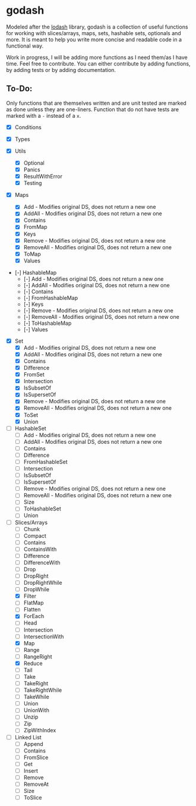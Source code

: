 # godash

Modeled after the [lodash](https://lodash.com/) library, godash is a collection of useful functions for working with
slices/arrays, maps, sets, hashable sets, optionals and more. It is meant to help you write more concise and readable
code in a functional way.

Work in progress, I will be adding more functions as I need them/as I have time.
Feel free to contribute. You can either contribute by adding functions, by adding tests or by adding documentation.

## To-Do:

Only functions that are themselves written and are unit tested are marked as done unless they are one-liners. Function 
that do not have tests are marked with a `-` instead of a `x`.

- [x] Conditions

- [x] Types

- [x] Utils
    - [x] Optional
    - [x] Panics
    - [x] ResultWithError
    - [x] Testing

- [x] Maps
    - [x] Add - Modifies original DS, does not return a new one
    - [x] AddAll - Modifies original DS, does not return a new one
    - [x] Contains
    - [x] FromMap
    - [x] Keys
    - [x] Remove - Modifies original DS, does not return a new one
    - [x] RemoveAll - Modifies original DS, does not return a new one 
    - [x] ToMap
    - [x] Values

- [-] HashableMap
    - [-] Add - Modifies original DS, does not return a new one
    - [-] AddAll - Modifies original DS, does not return a new one
    - [-] Contains
    - [-] FromHashableMap
    - [-] Keys
    - [-] Remove - Modifies original DS, does not return a new one
    - [-] RemoveAll - Modifies original DS, does not return a new one
    - [-] ToHashableMap
    - [-] Values

- [x] Set
    - [x] Add - Modifies original DS, does not return a new one
    - [x] AddAll - Modifies original DS, does not return a new one
    - [x] Contains
    - [x] Difference
    - [x] FromSet
    - [x] Intersection
    - [x] IsSubsetOf
    - [x] IsSupersetOf
    - [x] Remove - Modifies original DS, does not return a new one
    - [x] RemoveAll - Modifies original DS, does not return a new one
    - [x] ToSet
    - [x] Union

- [ ] HashableSet
    - [ ] Add - Modifies original DS, does not return a new one
    - [ ] AddAll - Modifies original DS, does not return a new one
    - [ ] Contains
    - [ ] Difference
    - [ ] FromHashableSet
    - [ ] Intersection
    - [ ] IsSubsetOf
    - [ ] IsSupersetOf
    - [ ] Remove - Modifies original DS, does not return a new one
    - [ ] RemoveAll - Modifies original DS, does not return a new one
    - [ ] Size
    - [ ] ToHashableSet
    - [ ] Union

- [ ] Slices/Arrays 
    - [ ] Chunk
    - [ ] Compact
    - [ ] Contains
    - [ ] ContainsWith
    - [ ] Difference
    - [ ] DifferenceWith
    - [ ] Drop
    - [ ] DropRight
    - [ ] DropRightWhile
    - [ ] DropWhile
    - [x] Filter
    - [ ] FlatMap
    - [ ] Flatten
    - [x] ForEach
    - [ ] Head
    - [ ] Intersection
    - [ ] IntersectionWith
    - [x] Map
    - [ ] Range
    - [ ] RangeRight
    - [x] Reduce
    - [ ] Tail
    - [ ] Take
    - [ ] TakeRight
    - [ ] TakeRightWhile
    - [ ] TakeWhile
    - [ ] Union
    - [ ] UnionWith
    - [ ] Unzip
    - [ ] Zip
    - [ ] ZipWithIndex

- [ ] Linked List
    - [ ] Append
    - [ ] Contains
    - [ ] FromSlice
    - [ ] Get
    - [ ] Insert
    - [ ] Remove
    - [ ] RemoveAt
    - [ ] Size
    - [ ] ToSlice